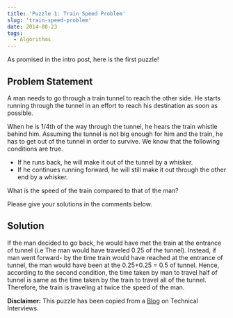```yaml
---
title: 'Puzzle 1: Train Speed Problem'
slug: 'train-speed-problem'
date: 2014-08-23
tags:
  - Algorithms
---
```


As promised in the intro post, here is the first puzzle!

## Problem Statement

A man needs to go through a train tunnel to reach the other side. He starts running through the
tunnel in an effort to reach his destination as soon as possible.

When he is 1/4th of the way
through the tunnel, he hears the train whistle behind him. Assuming the tunnel is not big enough
for him and the train, he has to get out of the tunnel in order to survive. We know that the
following conditions are true.

- If he runs back, he will make it out of the tunnel by a whisker.
- If he continues running forward, he will still make it out through the other end by a whisker.

What is the speed of the train compared to that of the man?

Please give your solutions in the comments below.

## Solution

If the man decided to go back, he would have met the train at the entrance of tunnel (i.e The man
would have traveled 0.25 of the tunnel). Instead, if man went forward- by the time train would have
reached at the entrance of tunnel, the man would have been at the 0.25+0.25 = 0.5 of tunnel. Hence,
according to the second condition, the time taken by man to travel half of tunnel is same as the
time taken by the train to travel all of the tunnel. Therefore, the train is traveling at twice the
speed of the man.

**Disclaimer:** This puzzle has been copied from a [Blog](https://www.mytechinterviews.com/) on
Technical Interviews.
